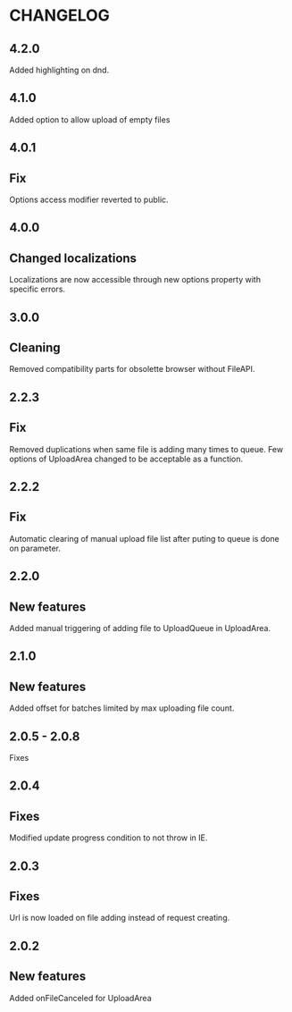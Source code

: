 CHANGELOG
===
4.2.0
--
Added highlighting on dnd.

4.1.0
--
Added option to allow upload of empty files

4.0.1
--
Fix
-
Options access modifier reverted to public.

4.0.0
--
Changed localizations
-

Localizations are now accessible through new options property with specific errors.

3.0.0
--
Cleaning
-

Removed compatibility parts for obsolette browser without FileAPI.


2.2.3
--
Fix
-

Removed duplications when same file is adding many times to queue.
Few options of UploadArea changed to be acceptable as a function.

2.2.2
--
Fix
-

Automatic clearing of manual upload file list after puting to queue is done on parameter.

2.2.0
--
New features
-

Added manual triggering of adding file to UploadQueue in UploadArea.


2.1.0
--
New features
-

Added offset for batches limited by max uploading file count.


2.0.5 - 2.0.8
--

Fixes


2.0.4
--

Fixes
-

Modified update progress condition to not throw in IE.

2.0.3
--

Fixes
-

Url is now loaded on file adding instead of request creating.

2.0.2
--

New features
-

Added onFileCanceled for UploadArea
